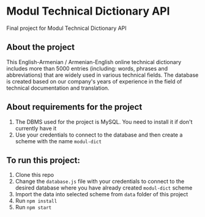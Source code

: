 # Modul Technical Dictionary API
Final project for Modul Technical Dictionary API

## About the project
This English-Armenian / Armenian-English online technical dictionary includes more than 5000 entries (including: words, phrases and abbreviations) that are widely used in various technical fields. The database is created based on our company's years of experience in the field of technical documentation and translation.

## About requirements for the project
1. The DBMS used for the project is MySQL. You need to install it if don't currently have it
2. Use your credentials to connect to the database and then create a scheme with the name `modul-dict`

## To run this project:
1. Clone this repo
2. Change the `database.js` file with your credentials to connect to the desired database where you have already created `modul-dict` scheme
3. Import the data into selected scheme from `data` folder of this project
4. Run `npm install`
5. Run `npm start`
